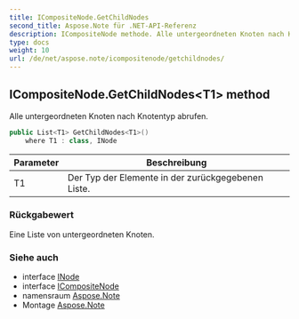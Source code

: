 ```yaml
---
title: ICompositeNode.GetChildNodes
second_title: Aspose.Note für .NET-API-Referenz
description: ICompositeNode methode. Alle untergeordneten Knoten nach Knotentyp abrufen.
type: docs
weight: 10
url: /de/net/aspose.note/icompositenode/getchildnodes/
---
```

## ICompositeNode.GetChildNodes&lt;T1&gt; method

Alle untergeordneten Knoten nach Knotentyp abrufen.

```csharp
public List<T1> GetChildNodes<T1>()
    where T1 : class, INode
```

| Parameter | Beschreibung |
| --- | --- |
| T1 | Der Typ der Elemente in der zurückgegebenen Liste. |

### Rückgabewert

Eine Liste von untergeordneten Knoten.

### Siehe auch

* interface [INode](../../inode/)
* interface [ICompositeNode](../)
* namensraum [Aspose.Note](../../icompositenode/)
* Montage [Aspose.Note](../../../)


